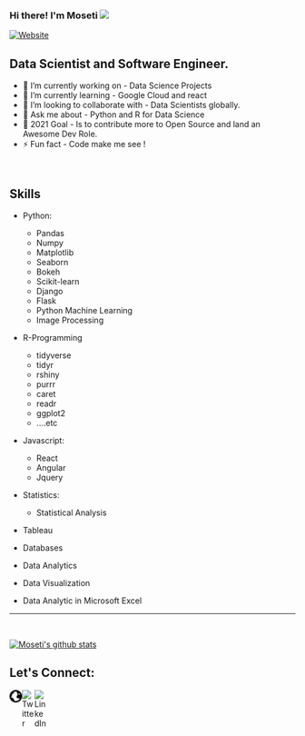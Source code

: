 ### Hi there! I'm Moseti <img src="https://media.giphy.com/media/hvRJCLFzcasrR4ia7z/giphy.gif" width="25px">
[![Website](https://img.shields.io/badge/Text-Text-green?style=flat-square)](https://google.com)


## Data Scientist and Software Engineer.
- 🔭 I’m currently working on -  Data Science Projects 
- 🌱 I’m currently learning -  Google Cloud and  react
- 👯 I’m looking to collaborate with - Data Scientists globally.
- 💬 Ask me about - Python and R for Data Science
- 🥅 2021 Goal -  Is to contribute more to Open Source and land an Awesome Dev Role.
- ⚡ Fun fact - Code make me see !
<br />




## Skills 
- Python: 
    - Pandas
    - Numpy
    - Matplotlib
    - Seaborn
    - Bokeh 
    - Scikit-learn
    - Django 
    - Flask  
    - Python Machine Learning
    - Image Processing 
    
          
 
- R-Programming 
    - tidyverse
    - tidyr
    - rshiny
    - purrr
    - caret 
    - readr
    - ggplot2
    - ....etc
- Javascript:
    - React 
    - Angular 
    - Jquery
- Statistics:
    - Statistical Analysis 
- Tableau 
- Databases
- Data Analytics 
- Data Visualization
- Data Analytic in Microsoft Excel

<hr/>
<br/>
<!-- ❔❔❔❔ means username in below README.md -->
<!-- Also feel free to update second URL to any URL -->

[![Moseti's github stats](https://github-readme-stats.vercel.app/api?username=moseti1&count_private=true&include_all_commits=true&theme=radical)](https://google.com)

## Let's Connect:

[<img align="left" alt="Github" width="22px" src="https://raw.githubusercontent.com/iconic/open-iconic/master/svg/globe.svg" />][github]
[<img align="left" alt="Twitter" width="22px" src="https://cdn.jsdelivr.net/npm/simple-icons@v3/icons/twitter.svg" />][twitter]
[<img align="left" alt="LinkedIn" width="22px" src="https://cdn.jsdelivr.net/npm/simple-icons@v3/icons/linkedin.svg" />][linkedin]

<br />
 

<!-- Optional if you have blogs -->

<!-- BLOG-POST-LIST:START -->
<!-- BLOG-POST-LIST:END -->

<!-- This section you create this variables that are used above -->
[website]: https://google.com
[twitter]: https://twitter.com/DerrickMoseti1
[linkedin]: https://www.linkedin.com/in/derrick-moseti-b81bb7191/

[github]: https://github.com/moseti1


